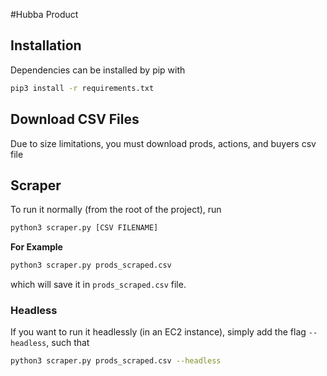 #Hubba Product

## Installation
Dependencies can be installed by pip with

```bash
pip3 install -r requirements.txt
```

## Download CSV Files
Due to size limitations, you must download prods, actions, and buyers csv file

## Scraper
To run it normally (from the root of the project), run

```bash
python3 scraper.py [CSV FILENAME]
```

**For Example**

```bash
python3 scraper.py prods_scraped.csv
```

which will save it in `prods_scraped.csv` file.

### Headless
If you want to run it headlessly (in an EC2 instance), simply add the flag `--headless`, such that 

```bash
python3 scraper.py prods_scraped.csv --headless
```


